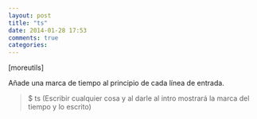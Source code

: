 ```yaml
---
layout: post
title: "ts"
date: 2014-01-28 17:53
comments: true
categories: 
---
```

[moreutils]

Añade una marca de tiempo al principio de cada línea de entrada.

>$ ts (Escribir cualquier cosa y al darle al intro mostrará la marca del tiempo y lo escrito)


